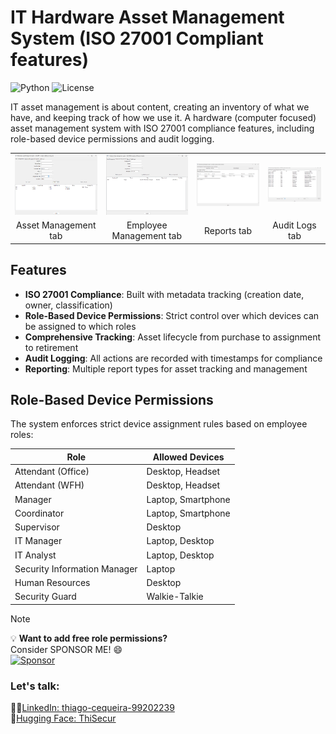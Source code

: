 # IT Hardware Asset Management System (ISO 27001 Compliant features)

![Python](https://img.shields.io/badge/python-3.x-blue.svg)
![License](https://img.shields.io/badge/license-MIT-green.svg)

IT asset management is about content, creating an inventory of what we have, and keeping track of how we use it. 
A hardware (computer focused) asset management system with ISO 27001 compliance features, including role-based device permissions and audit logging.

<table>
  <tr>
    <td><img src="images/im1.png" alt="1" width="500"></td>
    <td><img src="images/im2.png" alt="2" width="500"></td>
    <td><img src="images/im3.png" alt="3" width="500"></td>
    <td><img src="images/im4.png" alt="4" width="500"></td>
  </tr>
  <tr>
    <td style="text-align: center;">Asset Management tab </td>
    <td style="text-align: center;">Employee Management tab </td>
    <td style="text-align: center;">Reports tab </td>
    <td style="text-align: center;">Audit Logs tab </td>
  </tr>
</table>

## Features

- **ISO 27001 Compliance**: Built with metadata tracking (creation date, owner, classification)
- **Role-Based Device Permissions**: Strict control over which devices can be assigned to which roles
- **Comprehensive Tracking**: Asset lifecycle from purchase to assignment to retirement
- **Audit Logging**: All actions are recorded with timestamps for compliance
- **Reporting**: Multiple report types for asset tracking and management

## Role-Based Device Permissions

The system enforces strict device assignment rules based on employee roles:

| Role                          | Allowed Devices               |
|-------------------------------|-------------------------------|
| Attendant (Office)            | Desktop, Headset              |
| Attendant (WFH)               | Desktop, Headset              |
| Manager                       | Laptop, Smartphone            |
| Coordinator                   | Laptop, Smartphone            |
| Supervisor                    | Desktop                       |
| IT Manager                    | Laptop, Desktop               |
| IT Analyst                    | Laptop, Desktop               |
| Security Information Manager  | Laptop                        |
| Human Resources               | Desktop                       |
| Security Guard                | Walkie-Talkie                 |  


> [!NOTE]
> 💡 **Want to add free role permissions?**   
> Consider SPONSOR ME! 😄  
> [![Sponsor](https://img.shields.io/badge/Sponsor-%E2%9D%A4-red)](https://github.com/sponsors/ThiagoMaria-SecurityIT)   

### Let's talk:
🤵🏽[LinkedIn: thiago-cequeira-99202239](https://www.linkedin.com/in/thiago-cequeira-99202239/) \
🤗[Hugging Face: ThiSecur](https://huggingface.co/ThiSecur)
